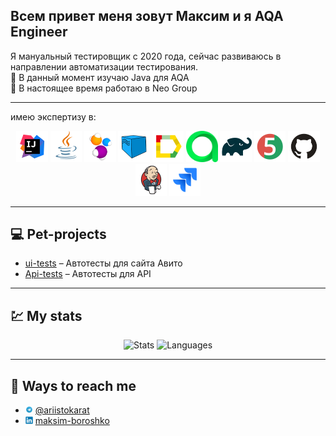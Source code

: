 ## Всем привет  меня зовут Максим и я  AQA Engineer 

Я мануальный тестировщик с 2020 года, сейчас развиваюсь в направлении автоматизации тестирования.  
🌱 В данный момент изучаю Java для AQA  
💼 В настоящее время работаю в Neo Group

---

имею экспертизу в:
<p align="center">
 <img width="10%" title="intelij_IDEA" src="src/logo/inteliJ_IDEA.svg">
  <img width="10%" title="Java" src="src/logo/Java.svg">
  <img width="10%" title="Selenide" src="src/logo/Selenide.svg">
  <img width="10%" title="Selenoid" src="src/logo/Selenoid.svg">
  <img width="10%" title="Allure Report" src="src/logo/Allure_Report.svg">
  <img width="10%" title="Allure TestOps" src="src/logo/AllureTestOps.svg">
  <img width="10%" title="Gradle" src="src/logo/Gradle.svg">
  <img width="10%" title="JUnit5" src="src/logo/JUnit5.svg">
  <img width="10%" title="GitHub" src="src/logo/GitHub.svg">
  <img width="10%" title="Jenkins" src="src/logo/Jenkins.svg">
  <img width="10%" title="Jira" src="src/logo/Jira.svg">
</p>

---

## 💻 Pet-projects
- <a target="_blank" href="https://github.com/maksimboroshko/diploma">ui-tests</a> – Автотесты для сайта Авито
- <a target="_blank" href="https://github.com/maksimboroshko/diploma_Api">Api-tests</a> – Автотесты для API 

---

## 💹 My stats
<p align="center">
  <img src="http://github-profile-summary-cards.vercel.app/api/cards/stats?username=maksimboroshko&theme=blueberry" alt="Stats">
  <img src="https://github-readme-stats.vercel.app/api/top-langs/?username=maksimboroshko&layout=compact&theme=blueberry" alt="Languages">
</p>

---

## 💬 Ways to reach me

- <img width="2.5%" title="Telegram" src="src/logo/Telegram.svg"> <a target="_blank" href="https://t.me/ariistokarat">@ariistokarat</a>
- <img width="2.5%" title="LinkedIn" src="src/logo/Linkedin.svg"> <a target="_blank" href="https://www.linkedin.com/in/maksim-boroshko/">maksim-boroshko</a>


